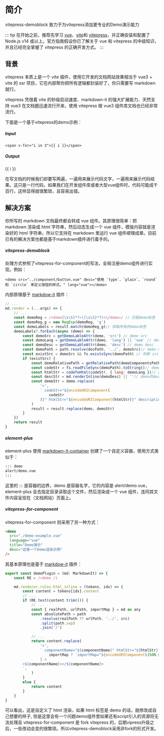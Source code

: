 # 简介
vitepress-demoblock 致力于为vitepress添加更专业的Demo演示能力

::: tip
在开始之前，推荐先学习 [vue](https://vuejs.org/)、[vite](https://cn.vitejs.dev/)和 [vitepress](https://vitepress.vuejs.org/)，并正确安装和配置了 Node.js v14 或以上。官方指南假设你已了解关于 vue 和 vitepress 的中级知识，并且已经完全掌握了 vitepress 的正确开发方式。
:::
## 背景

vitepress 本质上是一个 vite 插件，使用它开发的文档网站效果相当于 vue3 + vite 的 ssr 项目，它在内部帮你把所有逻辑都封装好了，你只需要写 markdown 就行。

vitepress 凭借着 vite 的秒级启动速度、markdown-it 的强大扩展能力、天然支持 vue3 在文档圈迅速流行开来，使用 vitepress 做 vue3 组件库文档也已经非常流行。

下面是一个基于vitepress的demo示例：

##### Input
```
<span v-for="i in 3">{{ i }}</span>
```
##### Output
<span v-for="i in 3">{{ i }}</span>

在写文档的时候我们却要写两遍，一遍用来展示代码文字，一遍用来展示代码结果。这只是一行代码，如果我们在开发组件库或者大型vue组件时，代码可能成千百行，这样显得就很繁琐，且容易出错。

## 解决方案

你所写的 markdown 文档最终都会转成 vue 组件。其原理很简单：把 markdown 渲染成 html 字符串，然后动态生成一个 vue 组件，模版内容就是渲染好的 html 字符串。所以它支持在 markdown 里运行 vue 组件顺理成章。目前已有的解决方案也都是基于markdown插件进行着手的。
##### vitepress-demoblock
处理方式参照了vitepress-for-component的写法，全局注册demo组件进行实现。例如：
```
<demo src="../component/button.vue" desc="使用 `type`、`plain`、`round` 和 `circle` 来定义按钮的样式。" lang="vue"></demo>
```
内部原理基于 [markdow-it](https://markdown-it.docschina.org/) 插件：
```js
// ...
md.render = (...args) => {
    // ...
    const demoReg = /<demo[\s\S]*?>([\s\S]*?)<\/demo>/ // 匹配demo标签
    const demoReg_g = new RegExp(demoReg, 'g')
    const demoLabels = result.match(demoReg_g)// 获取所有的demo标签
    demoLabels?.forEach(async (demo) => {
        const demoSrc = getDemoLableAttr(demo, 'src') // demo src
        const demoLang = getDemoLableAttr(demo, 'lang') || 'vue' // demo lang
        const demoDesc = getDemoLableAttr(demo, 'desc') // demo desc
        const demoPath = path.resolve(docPath, '../', demoSrc)// demo md的绝对路径
        const existSrc = demoSrc && fs.existsSync(demoPath) // 判断 src 是否存在且正确
        if (existSrc) {
            const demoRelativePath = getRelativePath(demoComponentsPath, demoPath)// 获取demo的相对路径
            const codeStr = fs.readFileSync(demoPath).toString()// demo中间字符串
            const htmlStr = codeToHtml(codeStr, { lang: demoLang })// demo的html字符串
            const descStr = md.renderInline(demoDesc) || ''// demo的desc字符串
            const demoStr = demo.replace(
                '>',
                ` codeStr="${encodeURIComponent(
                    codeStr
                )}" htmlStr="${encodeURIComponent(htmlStr)}" description="${encodeURIComponent(descStr)}" codePath="${demoRelativePath}">`
            )
            result = result.replace(demo, demoStr)
        }
    })
    return result
}
```
##### element-plus
element-plus 使用 [markdown-it-container](https://github.com/markdown-it/markdown-it-container#readme) 创建了一个自定义容器，使用方式类似于：

```md
::: demo
alert/demo.vue
:::
```
这里的 ::: 是容器的边界，demo 是容器名字，它的内容是 alert/demo.vue，element-plus 会去指定目录读取这个文件，然后渲染成一个 vue 组件，连同其文件内容呈现在（文档网站）页面上。

##### vitepress-for-component
vitepress-for-component 则采用了另一种方式：
```md
<demo
  src="./demo-example.vue"
  language="vue"
  title="Demo演示"
  desc="这是一个Demo渲染示例"
/>
```
其基本原理也是基于 [markdow-it](https://markdown-it.docschina.org/) 插件：

```js
export const demoPlugin = (md: MarkdownIt) => {
    const RE = /<demo /i

    md.renderer.rules.html_inline = (tokens, idx) => {
        const content = tokens[idx].content
        // ...
        if (RE.test(content.trim())) {
            // ...
            const { realPath, urlPath, importMap } = md as any
            const absolutePath = path
                .resolve(realPath ?? urlPath, '../', src)
                .split(path.sep)
                .join('/')

            // ...
            return content.replace(
                '>',
                ` componentName="${componentName}" htmlStr="${htmlStr}" codeStr="${encodeURIComponent(codeStr)}" ${
                    importMap ? `importMap="${encodeURIComponent(JSON.stringify(importMap))}"` : ''
                } >
        <${componentName}></${componentName}>
        `,
            )
        }
        else {
            return content
        }
    }
}
```

可以看出，这是自定义了 html 渲染，如果 html 标签是 demo 的话，就修改成自己想要的样子, 但是这里会有一个问题demo组件里如果还有script引入的资源将无法处理且 vitepress-for-component 是 fork vitepress 的，后期vipress升级之后，一些改动会变的很繁琐。所以vitepress-demoblock采用非fork的形式开发。
